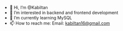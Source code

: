 - 👋 Hi, I’m @Kabiltan
- 👀 I’m interested in backend and frontend development
- 🌱 I’m currently learning MySQL
- 📫 How to reach me: Email: kabiltan16@gmail.com

<!---
Kabiltan/Kabiltan is a ✨ special ✨ repository because its `README.md` (this file) appears on your GitHub profile.
You can click the Preview link to take a look at your changes.
--->
